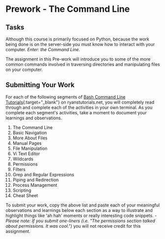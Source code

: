 # Prework - The Command Line

## Tasks

Although this course is primarily focused on Python, because the work being done is on the server-side you must know how to interact with your computer. _Enter: the Command Line._

The assignment in this Pre-work will introduce you to some of the more common commands involved in traversing directories and manipulating files on your computer.

## Submitting Your Work
For each of the following segments of [Bash Command Line Tutorials](https://ryanstutorials.net/linuxtutorial/){:target="_blank"} on ryanstutorials.net, you will completely read through and complete each of the activities in your own terminal. As you complete each segment's activities, take a moment to document your learnings and observations.

1. The Command Line
1. Basic Navigation
1. More About Files
1. Manual Pages
1. File Manipulation
1. Vi Text Editor
1. Wildcards
1. Permissions
1. Filters
1. Grep and Regular Expressions
1. Piping and Redirection
1. Process Management
1. Scripting
1. Cheat Sheet

To submit your work, copy the above list and paste each of your meaningful observations and learnings below each section as a way to illustrate and highlight things like 'ah hah' moments or really interesting code snippets.
    - _Please note: If you submit one-liners (i.e. "The permissions section talked about permissions. It was cool.")_ you will not receive credit for this assignment.
